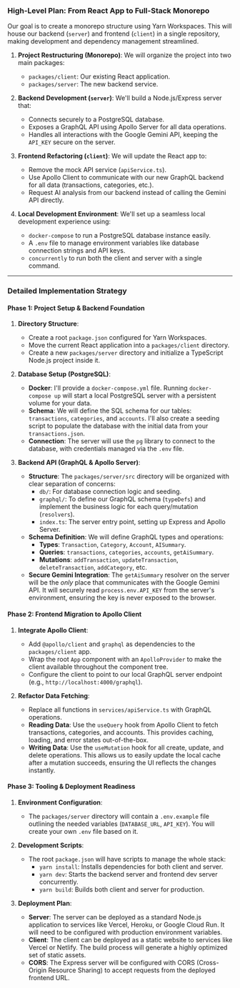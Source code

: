### **High-Level Plan: From React App to Full-Stack Monorepo**

Our goal is to create a monorepo structure using Yarn Workspaces. This will house our backend (`server`) and frontend (`client`) in a single repository, making development and dependency management streamlined.

1.  **Project Restructuring (Monorepo)**: We will organize the project into two main packages:
    *   `packages/client`: Our existing React application.
    *   `packages/server`: The new backend service.

2.  **Backend Development (`server`)**: We'll build a Node.js/Express server that:
    *   Connects securely to a PostgreSQL database.
    *   Exposes a GraphQL API using Apollo Server for all data operations.
    *   Handles all interactions with the Google Gemini API, keeping the `API_KEY` secure on the server.

3.  **Frontend Refactoring (`client`)**: We will update the React app to:
    *   Remove the mock API service (`apiService.ts`).
    *   Use Apollo Client to communicate with our new GraphQL backend for all data (transactions, categories, etc.).
    *   Request AI analysis from our backend instead of calling the Gemini API directly.

4.  **Local Development Environment**: We'll set up a seamless local development experience using:
    *   `docker-compose` to run a PostgreSQL database instance easily.
    *   A `.env` file to manage environment variables like database connection strings and API keys.
    *   `concurrently` to run both the client and server with a single command.

---

### **Detailed Implementation Strategy**

#### **Phase 1: Project Setup & Backend Foundation**

1.  **Directory Structure**:
    *   Create a root `package.json` configured for Yarn Workspaces.
    *   Move the current React application into a `packages/client` directory.
    *   Create a new `packages/server` directory and initialize a TypeScript Node.js project inside it.

2.  **Database Setup (PostgreSQL)**:
    *   **Docker**: I'll provide a `docker-compose.yml` file. Running `docker-compose up` will start a local PostgreSQL server with a persistent volume for your data.
    *   **Schema**: We will define the SQL schema for our tables: `transactions`, `categories`, and `accounts`. I'll also create a seeding script to populate the database with the initial data from your `transactions.json`.
    *   **Connection**: The server will use the `pg` library to connect to the database, with credentials managed via the `.env` file.

3.  **Backend API (GraphQL & Apollo Server)**:
    *   **Structure**: The `packages/server/src` directory will be organized with clear separation of concerns:
        *   `db/`: For database connection logic and seeding.
        *   `graphql/`: To define our GraphQL schema (`typeDefs`) and implement the business logic for each query/mutation (`resolvers`).
        *   `index.ts`: The server entry point, setting up Express and Apollo Server.
    *   **Schema Definition**: We will define GraphQL types and operations:
        *   **Types**: `Transaction`, `Category`, `Account`, `AISummary`.
        *   **Queries**: `transactions`, `categories`, `accounts`, `getAiSummary`.
        *   **Mutations**: `addTransaction`, `updateTransaction`, `deleteTransaction`, `addCategory`, etc.
    *   **Secure Gemini Integration**: The `getAiSummary` resolver on the server will be the *only* place that communicates with the Google Gemini API. It will securely read `process.env.API_KEY` from the server's environment, ensuring the key is never exposed to the browser.

#### **Phase 2: Frontend Migration to Apollo Client**

1.  **Integrate Apollo Client**:
    *   Add `@apollo/client` and `graphql` as dependencies to the `packages/client` app.
    *   Wrap the root `App` component with an `ApolloProvider` to make the client available throughout the component tree.
    *   Configure the client to point to our local GraphQL server endpoint (e.g., `http://localhost:4000/graphql`).

2.  **Refactor Data Fetching**:
    *   Replace all functions in `services/apiService.ts` with GraphQL operations.
    *   **Reading Data**: Use the `useQuery` hook from Apollo Client to fetch transactions, categories, and accounts. This provides caching, loading, and error states out-of-the-box.
    *   **Writing Data**: Use the `useMutation` hook for all create, update, and delete operations. This allows us to easily update the local cache after a mutation succeeds, ensuring the UI reflects the changes instantly.

#### **Phase 3: Tooling & Deployment Readiness**

1.  **Environment Configuration**:
    *   The `packages/server` directory will contain a `.env.example` file outlining the needed variables (`DATABASE_URL`, `API_KEY`). You will create your own `.env` file based on it.

2.  **Development Scripts**:
    *   The root `package.json` will have scripts to manage the whole stack:
        *   `yarn install`: Installs dependencies for both client and server.
        *   `yarn dev`: Starts the backend server and frontend dev server concurrently.
        *   `yarn build`: Builds both client and server for production.

3.  **Deployment Plan**:
    *   **Server**: The server can be deployed as a standard Node.js application to services like Vercel, Heroku, or Google Cloud Run. It will need to be configured with production environment variables.
    *   **Client**: The client can be deployed as a static website to services like Vercel or Netlify. The build process will generate a highly optimized set of static assets.
    *   **CORS**: The Express server will be configured with CORS (Cross-Origin Resource Sharing) to accept requests from the deployed frontend URL.